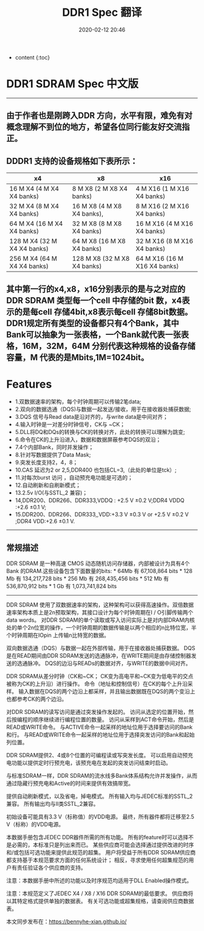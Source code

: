 ﻿---
layout: post
title:  "DDR1 Spec 翻译"
date:   2020-02-12 20:46
categories: DDR
tags:  DDR Spec 
---
* content
{:toc}



# DDR1 SDRAM Spec 中文版
------
**由于作者也是刚跨入DDR 方向，水平有限，难免有对概念理解不到位的地方，希望各位同行能友好交流指正。**
-----
DDDR1 支持的设备规格如下表所示：
------
x4 | x8 | x16
----|----|------
16 M X4 (4 M X4 X4 banks) | 8 M X8 (2 M X8 X4 banks)|4 M X16 (1 M X16 X4 banks)
 32 M X4 (8 M X4 X4 banks)| 16 M X8 (4 M X8 X4 banks),|8 M X16 (2 M X16 X4 banks)
 64 M X4 (16 M X4 X4 banks)| 32 M X8 (8 M X8 X4 banks)|16 M X16 (4 M X16 X4 banks)
 128 M X4 (32 M X4 X4 banks)| 64 M X8 (16 M X8 X4 banks)|32 M X16 (8 M X16 X4 banks)
 256 M X4 (64 M X4 X4 banks)|128 M X8 (32 M X8 X4 banks)| 64 M X16 (16 M X16 X4 banks)
   其中第一行的x4,x8，x16分别表示的是与之对应的DDR SDRAM 类型每一个cell 中存储的bit 数，x4表示的是每cell  存储4bit,x8表示每cell 存储8bit数据。DDR1规定所有类型的设备都只有4个Bank，其中Bank可以抽象为一张表格，一个Bank就代表一张表格，16M，32M，64M 分别代表这种规格的设备存储容量，M 代表的是Mbits,1M=1024bit。
   ----------
# Features
 * 1.双数据速率的架构，每个时钟周期可以传输2笔data;
 * 2.双向的数据选通（DQS)与数据一起发送/接收，用于在接收器处捕获数据;
 * 3.DQS 信号与Read data是沿对齐的，与write data是中间对齐；
 * 4.输入时钟是一对差分时钟信号，CK与 ~CK；
 * 5.DLL将DQ和DQs的转换与CK的转换对齐，此处的转换可以理解为跳变;
 * 6.命令在CK的上升沿进入，数据和数据屏蔽参考DQS的双沿；
 * 7.4个内部Bank，同时并发操作；
 * 8.针对写数据提供了Data Mask;
 * 9.突发长度支持2，4，8；
 * 10.CAS 延迟为2 or 2,5,DDR400 也包括CL=3,（此处的单位是tck）;
 * 11.对每次burst 访问 ，自动预充电功能是可选的；
 * 12.自动刷新和自刷新模式；
 * 13.2.5v I/O(与SSTL_2 兼容)；
 * 14,DDR200、DDR266、DDR333,VDDQ : +2.5 V ±0.2 V;DDR4 VDDQ :+2.6 ±0.1 V;
 * 15.DDR200、DDR266、DDR333,,VDD:+3.3 V ±0.3 V or +2.5 V ±0.2 V ;DDR4 VDD:+2.6 ±0.1 V.
 -------
 ## 常规描述
  DDR SDRAM 是一种高速 CMOS 动态随机访问存储器，内部被设计为具有4个Bank 的DRAM.这些设备包含下面数量的bits:
  	*        64Mb 有 67,108,864 bits
  	*        128 Mb 有 134,217,728 bits
  	*        256 Mb 有 268,435,456 bits
  	*        512 Mb 有 536,870,912 bits
  	*        1 Gb 有 1,073,741,824 bits

-------
 DDR SDRAM 使用了双数据速率的架构，这种架构可以获得高速操作。双倍数据速率架构本质上是2n预取架构，其接口设计为每个时钟周期在I / O引脚传输两个data words。 对DDR SDRAM的单个读取或写入访问实际上是对内部DRAM内核处的单个2n位宽的操作，一个时钟周期的数据传输是以两个相应的n比特位宽，半个时钟周期在IOpin 上传输n比特宽的数据。

双向数据选通（DQS）与数据一起在外部传输，用于在接收器处捕获数据。 DQS是在READ期间由DDR SDRAM发送的选通脉冲，在WRITE期间是由存储控制器发送的选通脉冲。 DQS的边沿与READs的数据对齐，与WRITE的数据中间对齐。

DDR SDRAM从差分时钟（CK和~CK； CK变为高电平和~CK变为低电平的交点被称为CK的上升沿）进行操作。 命令（地址和控制信号）在CK的每个上升沿采样。 输入数据在DQS的两个边沿上都采样，并且输出数据既在DQS的两个变沿上也都参考CK的两个边沿。

对DDR SDRAM的读写访问是通过突发操作发起的。 访问从选定的位置开始，然后按编程的顺序继续进行编程位置的数量。 访问从采样到ACT命令开始，然后是READ或WRITE命令。 与ACTIVE命令一起采样的地址位用于选择要访问的Bank和行。 与READ或WRITE命令一起采样的地址位用于选择突发访问的Bank和起始列位置。

DDR SDRAM提供2、4或8个位置的可编程读或写突发长度。 可以启用自动预充电功能以提供定时行预充电，该预充电在发起的突发访问结束时启动。

与标准SDRAM一样，DDR SDRAM的流水线多Bank体系结构允许并发操作，从而通过隐藏行预充电和Active的时间来提供有效搞带宽。

提供自动刷新模式，以及省电，掉电模式。 所有输入均与JEDEC标准的SSTL_2 兼容。 所有输出均与II类SSTL_2兼容。

初始设备可能具有3.3 V（标称值）的VDD电源。 最终，所有器件都将迁移至2.5 V（标称）的VDD电源。 

本数据手册包含JEDEC DDR器件所需的所有功能。 所有的feature时可以选择不是必需的，本标准只是列出来而已。 某些供应商可能会选择通过提供改进的时序和/或包括可选功能来提供此规范的超集。 用户将受益于所有DDR SDRAM供应商都支持基于本规范要求方面的任何系统设计； 相反，寻求使用任何超集规范的用户有责任验证各个供应商的支持。

注意：本数据手册中所述的功能以及时序规范均适用于DLL Enabled操作模式。

注意：本规范定义了JEDEC X4 / X8 / X16 DDR SDRAM的最低要求。 供应商将以其特定格式提供单独的数据表。 有关可选功能或超集规格，请查阅供应商数据表。

本文同步发布在：https://bennyhe-xian.github.io/

